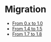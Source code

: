 # Migration

- [From 0.x to 1.0](/migration/0.x_1.0)
- [From 1.4 to 1.5](/migration/1.4_1.5)
- [From 1.7 to 1.8](/migration/1.7_1.8)
